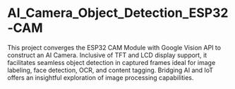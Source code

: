 # AI_Camera_Object_Detection_ESP32-CAM
This project converges the ESP32 CAM Module with Google Vision API to construct an AI Camera. Inclusive of TFT and LCD display support, it facilitates seamless object detection in captured frames ideal for image labeling, face detection, OCR, and content tagging. Bridging AI and IoT offers an insightful exploration of image processing capabilities.
